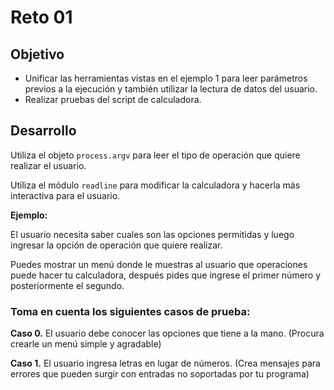 # Reto 01
## Objetivo

- Unificar las herramientas vistas en el ejemplo 1 para leer parámetros previos a la ejecución y también utilizar la lectura de datos del usuario.
- Realizar pruebas del script de calculadora.

## Desarrollo

Utiliza el objeto `process.argv` para leer el tipo de operación que quiere realizar el usuario.

Utiliza el módulo `readline` para modificar la calculadora y hacerla más interactiva para el usuario. 

**Ejemplo:** 

El usuario necesita saber cuales son las opciones permitidas y luego ingresar la opción de operación que quiere realizar. 

Puedes mostrar un menú donde le muestras al usuario que operaciones puede hacer tu calculadora, después pides que ingrese el primer número y posteriormente el segundo. 

### Toma en cuenta los siguientes casos de prueba:

**Caso 0.** El usuario debe conocer las opciones que tiene a la mano. (Procura crearle un menú simple y agradable)

**Caso 1.** El usuario ingresa letras en lugar de números. (Crea mensajes para errores que pueden surgir con entradas no soportadas por tu programa)
